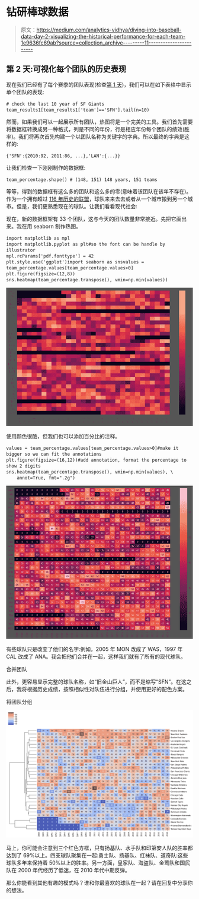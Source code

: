 # 钻研棒球数据

> 原文：<https://medium.com/analytics-vidhya/diving-into-baseball-data-day-2-visualizing-the-historical-performance-for-each-team-1e9636fc69ab?source=collection_archive---------11----------------------->

## 第 2 天:可视化每个团队的历史表现

现在我们已经有了每个赛季的团队表现(检查[第 1 天](/@jiashun.zheng/diving-into-baseball-data-day-1-55d34ae95ca3))，我们可以在如下表格中显示单个团队的表现:

```
# check the last 10 year of SF Giants
team_results1[team_results1['team']=='SFN'].tail(n=10)
```

然而，如果我们可以一起展示所有团队，热图将是一个完美的工具。我们首先需要将数据框转换成另一种格式，列是不同的年份，行是相应年份每个团队的绩效(胜率)。我们将再次首先构建一个以团队名称为关键字的字典。所以最终的字典是这样的:

```
{'SFN':{2010:92, 2011:86, ...},'LAN':{...}}
```

让我们检查一下刚刚制作的数据框:

```
team_percentage.shape() # (148, 151) 148 years, 151 teams
```

等等，得到的数据框有这么多的团队和这么多的零(意味着该团队在该年不存在)。作为一个拥有超过 [116 年历史的联盟](https://en.wikipedia.org/wiki/Major_League_Baseball)，球队来来去去或者从一个城市搬到另一个城市。但是，我们更熟悉现在的球队。让我们看看现代社会:

现在，新的数据框架有 33 个团队，这与今天的团队数量非常接近。先把它画出来。我在用 seaborn 制作热图。

```
import matplotlib as mpl
import matplotlib.pyplot as plt#so the font can be handle by illustrator
mpl.rcParams['pdf.fonttype'] = 42
plt.style.use('ggplot')import seaborn as snsvalues = team_percentage.values[team_percentage.values>0]
plt.figure(figsize=(12,8))
sns.heatmap(team_percentage.transpose(), vmin=np.min(values))
```

![](img/44869de48bdc2f4ac7f811278f1adfac.png)

使用颜色很酷，但我们也可以添加百分比的注释。

```
values = team_percentage.values[team_percentage.values>0]#make it bigger so we can fit the annotations
plt.figure(figsize=(16,12))#add annotation, format the percentage to show 2 digits
sns.heatmap(team_percentage.transpose(), vmin=np.min(values), \
    annot=True, fmt=".2g")
```

![](img/447b6cea12f6559dae3556d279576110.png)

有些球队只是改变了他们的名字:例如，2005 年 MON 改成了 WAS，1997 年 CAL 改成了 ANA。我会把他们合并在一起，这样我们就有了所有的现代球队。

合并团队

此外，更容易显示完整的球队名称，如“旧金山巨人”，而不是缩写“SFN”。在这之后，我将根据历史成绩，按照相似性对队伍进行分组，并使用更好的配色方案。

将团队分组

![](img/89cc944c59e5ee1ca4450d2f38ee565a.png)

马上，你可能会注意到三个红色方框，只有扬基队、水手队和印第安人队的胜率都达到了 69%以上。四支球队聚集在一起:勇士队、扬基队、红袜队、道奇队:这些球队多年来保持着 50%以上的胜率。另一方面，皇家队、海盗队、金莺队和国民队在 2000 年代经历了低迷，在 2010 年代中期反弹。

那么你能看到其他有趣的模式吗？谁和你最喜欢的球队在一起？请在回复中分享你的想法。